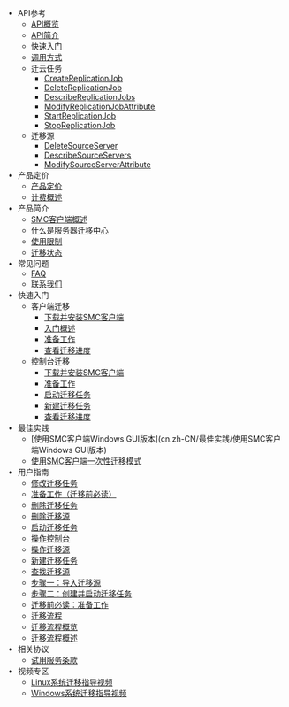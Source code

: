 <!-- docs/_sidebar.md -->

* API参考
  * [API概览](cn.zh-CN/API参考/API概览)
  * [API简介](cn.zh-CN/API参考/API简介)
  * [快速入门](cn.zh-CN/API参考/快速入门)
  * [调用方式](cn.zh-CN/API参考/调用方式)
  * 迁云任务
	* [CreateReplicationJob](cn.zh-CN/API参考/迁云任务/CreateReplicationJob)
	* [DeleteReplicationJob](cn.zh-CN/API参考/迁云任务/DeleteReplicationJob)
	* [DescribeReplicationJobs](cn.zh-CN/API参考/迁云任务/DescribeReplicationJobs)
	* [ModifyReplicationJobAttribute](cn.zh-CN/API参考/迁云任务/ModifyReplicationJobAttribute)
	* [StartReplicationJob](cn.zh-CN/API参考/迁云任务/StartReplicationJob)
	* [StopReplicationJob](cn.zh-CN/API参考/迁云任务/StopReplicationJob)
  * 迁移源
	* [DeleteSourceServer](cn.zh-CN/API参考/迁移源/DeleteSourceServer)
	* [DescribeSourceServers](cn.zh-CN/API参考/迁移源/DescribeSourceServers)
	* [ModifySourceServerAttribute](cn.zh-CN/API参考/迁移源/ModifySourceServerAttribute)
* 产品定价
  * [产品定价](cn.zh-CN/产品定价/产品定价)
  * [计费概述](cn.zh-CN/产品定价/计费概述)
* 产品简介
  * [SMC客户端概述](cn.zh-CN/产品简介/SMC客户端概述)
  * [什么是服务器迁移中心](cn.zh-CN/产品简介/什么是服务器迁移中心)
  * [使用限制](cn.zh-CN/产品简介/使用限制)
  * [迁移状态](cn.zh-CN/产品简介/迁移状态)
* 常见问题
  * [FAQ](cn.zh-CN/常见问题/FAQ)
  * [联系我们](cn.zh-CN/常见问题/联系我们)
* 快速入门
  * 客户端迁移
	* [下载并安装SMC客户端](cn.zh-CN/快速入门/客户端迁移/下载并安装SMC客户端)
	* [入门概述](cn.zh-CN/快速入门/客户端迁移/入门概述)
	* [准备工作](cn.zh-CN/快速入门/客户端迁移/准备工作)
	* [查看迁移进度](cn.zh-CN/快速入门/客户端迁移/查看迁移进度)
  * 控制台迁移
	* [下载并安装SMC客户端](cn.zh-CN/快速入门/控制台迁移/下载并安装SMC客户端)
	* [准备工作](cn.zh-CN/快速入门/控制台迁移/准备工作)
	* [启动迁移任务](cn.zh-CN/快速入门/控制台迁移/启动迁移任务)
	* [新建迁移任务](cn.zh-CN/快速入门/控制台迁移/新建迁移任务)
	* [查看迁移进度](cn.zh-CN/快速入门/控制台迁移/查看迁移进度)
* 最佳实践
  * [使用SMC客户端Windows GUI版本](cn.zh-CN/最佳实践/使用SMC客户端Windows GUI版本)
  * [使用SMC客户端一次性迁移模式](cn.zh-CN/最佳实践/使用SMC客户端一次性迁移模式)
* 用户指南
  * [修改迁移任务](cn.zh-CN/用户指南/修改迁移任务)
  * [准备工作（迁移前必读）](cn.zh-CN/用户指南/准备工作（迁移前必读）)
  * [删除迁移任务](cn.zh-CN/用户指南/删除迁移任务)
  * [删除迁移源](cn.zh-CN/用户指南/删除迁移源)
  * [启动迁移任务](cn.zh-CN/用户指南/启动迁移任务)
  * [操作控制台](cn.zh-CN/用户指南/操作控制台)
  * [操作迁移源](cn.zh-CN/用户指南/操作迁移源)
  * [新建迁移任务](cn.zh-CN/用户指南/新建迁移任务)
  * [查找迁移源](cn.zh-CN/用户指南/查找迁移源)
  * [步骤一：导入迁移源](cn.zh-CN/用户指南/步骤一：导入迁移源)
  * [步骤二：创建并启动迁移任务](cn.zh-CN/用户指南/步骤二：创建并启动迁移任务)
  * [迁移前必读：准备工作](cn.zh-CN/用户指南/迁移前必读：准备工作)
  * [迁移流程](cn.zh-CN/用户指南/迁移流程)
  * [迁移流程概览](cn.zh-CN/用户指南/迁移流程概览)
  * [迁移流程概述](cn.zh-CN/用户指南/迁移流程概述)
* 相关协议
  * [试用服务条款](cn.zh-CN/相关协议/试用服务条款)
* 视频专区
  * [Linux系统迁移指导视频](cn.zh-CN/视频专区/Linux系统迁移指导视频)
  * [Windows系统迁移指导视频](cn.zh-CN/视频专区/Windows系统迁移指导视频)